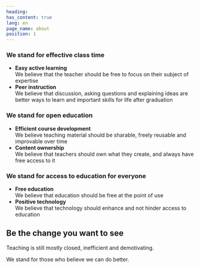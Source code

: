 ```yaml
---
heading:
has_content: true
lang: en
page_name: about
position: 1
---
```


### We stand for effective class time

- __Easy active learning__  
We believe that the teacher should be free to focus on their subject of expertise
- __Peer instruction__  
We believe that discussion, asking questions and explaining ideas are better ways to learn and important skills for life after graduation

### We stand for open education

- __Efficient course development__  
We believe teaching material should be sharable, freely reusable and improvable over time
- __Content ownership__  
We believe that teachers should own what they create, and always have free access to it

### We stand for access to education for everyone

- __Free education__  
We believe that education should be free at the point of use
- __Positive technology__  
We believe that technology should enhance and not hinder access to education

## Be the change you want to see

Teaching is still mostly closed, inefficient and demotivating.

We stand for those who believe we can do better.
